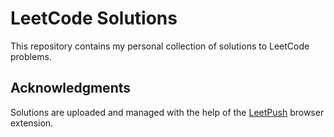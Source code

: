 # LeetCode Solutions

This repository contains my personal collection of solutions to LeetCode problems.

## Acknowledgments

Solutions are uploaded and managed with the help of the [LeetPush](https://github.com/LeetPushExtension/LeetPush) browser extension.
